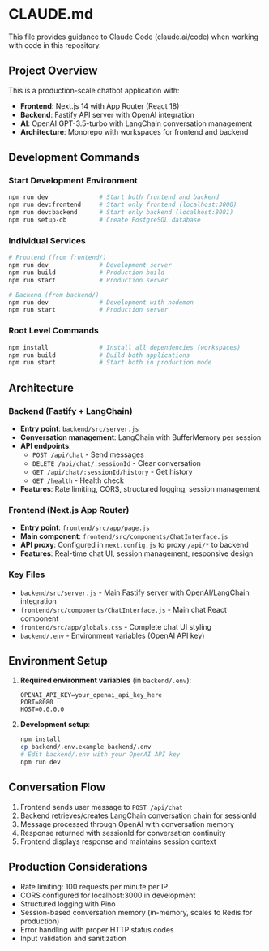 # CLAUDE.md

This file provides guidance to Claude Code (claude.ai/code) when working with code in this repository.

## Project Overview

This is a production-scale chatbot application with:
- **Frontend**: Next.js 14 with App Router (React 18)
- **Backend**: Fastify API server with OpenAI integration
- **AI**: OpenAI GPT-3.5-turbo with LangChain conversation management
- **Architecture**: Monorepo with workspaces for frontend and backend

## Development Commands

### Start Development Environment
```bash
npm run dev              # Start both frontend and backend
npm run dev:frontend     # Start only frontend (localhost:3000)
npm run dev:backend      # Start only backend (localhost:8081)
npm run setup-db         # Create PostgreSQL database
```

### Individual Services
```bash
# Frontend (from frontend/)
npm run dev              # Development server
npm run build            # Production build
npm run start            # Production server

# Backend (from backend/)
npm run dev              # Development with nodemon
npm run start            # Production server
```

### Root Level Commands
```bash
npm install              # Install all dependencies (workspaces)
npm run build            # Build both applications
npm run start            # Start both in production mode
```

## Architecture

### Backend (Fastify + LangChain)
- **Entry point**: `backend/src/server.js`
- **Conversation management**: LangChain with BufferMemory per session
- **API endpoints**: 
  - `POST /api/chat` - Send messages
  - `DELETE /api/chat/:sessionId` - Clear conversation
  - `GET /api/chat/:sessionId/history` - Get history
  - `GET /health` - Health check
- **Features**: Rate limiting, CORS, structured logging, session management

### Frontend (Next.js App Router)
- **Entry point**: `frontend/src/app/page.js`
- **Main component**: `frontend/src/components/ChatInterface.js`
- **API proxy**: Configured in `next.config.js` to proxy `/api/*` to backend
- **Features**: Real-time chat UI, session management, responsive design

### Key Files
- `backend/src/server.js` - Main Fastify server with OpenAI/LangChain integration
- `frontend/src/components/ChatInterface.js` - Main chat React component
- `frontend/src/app/globals.css` - Complete chat UI styling
- `backend/.env` - Environment variables (OpenAI API key)

## Environment Setup

1. **Required environment variables** (in `backend/.env`):
   ```
   OPENAI_API_KEY=your_openai_api_key_here
   PORT=8080
   HOST=0.0.0.0
   ```

2. **Development setup**:
   ```bash
   npm install
   cp backend/.env.example backend/.env
   # Edit backend/.env with your OpenAI API key
   npm run dev
   ```

## Conversation Flow

1. Frontend sends user message to `POST /api/chat`
2. Backend retrieves/creates LangChain conversation chain for sessionId
3. Message processed through OpenAI with conversation memory
4. Response returned with sessionId for conversation continuity
5. Frontend displays response and maintains session context

## Production Considerations

- Rate limiting: 100 requests per minute per IP
- CORS configured for localhost:3000 in development
- Structured logging with Pino
- Session-based conversation memory (in-memory, scales to Redis for production)
- Error handling with proper HTTP status codes
- Input validation and sanitization